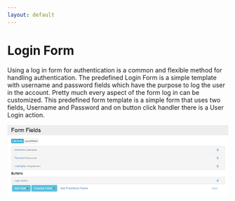 ```yaml
---
layout: default
---
```


# Login Form

Using a log in form for authentication is a common and flexible method for handling authentication. The predefined Login Form is a simple template with username and password fields which have the purpose to log the user in the account. Pretty much every aspect of the form log in can be customized. This predefined form template is a simple form that uses two fields, Username and Password and on button click handler there is a User Login action.

![login](/action-form/templates/images/login.png "login")
